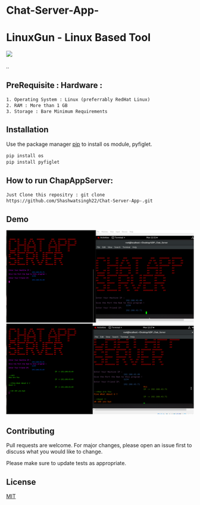 # Chat-Server-App-
# LinuxGun - Linux Based Tool
![](https://img.shields.io/github/license/Shashwatsingh22/Chat-Server-App-)



*..* 


## PreRequisite : Hardware :
```
1. Operating System : Linux (preferrably RedHat Linux)
2. RAM : More than 1 GB
3. Storage : Bare Minimum Requirements
```

## Installation

Use the package manager [pip](https://pip.pypa.io/en/stable/) to install   os module, pyfiglet. 

```bash
pip install os
pip install pyfiglet
```

## How to run ChapAppServer: 
``` 
Just Clone this repositry : git clone https://github.com/Shashwatsingh22/Chat-Server-App-.git
```

## Demo

![1](https://raw.githubusercontent.com/Shashwatsingh22/Chat-Server-App-/main/Demo/Screenshot%20(972).png)
![2](https://raw.githubusercontent.com/Shashwatsingh22/Chat-Server-App-/main/Demo/Screenshot%20(973).png)





## Contributing
Pull requests are welcome. For major changes, please open an issue first to discuss what you would like to change.

Please make sure to update tests as appropriate.

## License
[MIT](https://choosealicense.com/licenses/mit/)
